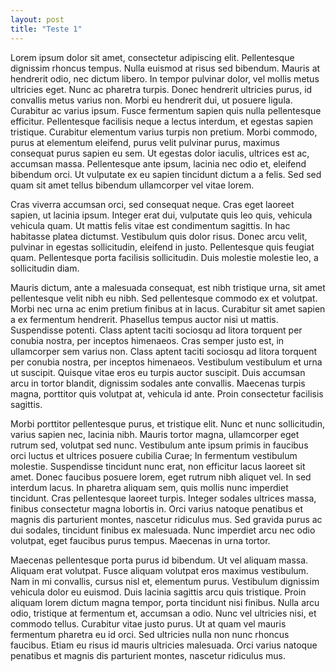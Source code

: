 ```yaml
---
layout: post
title: "Teste 1"
---
```




Lorem ipsum dolor sit amet, consectetur adipiscing elit. Pellentesque dignissim rhoncus tempus. Nulla euismod at risus sed bibendum. Mauris at hendrerit odio, nec dictum libero. In tempor pulvinar dolor, vel mollis metus ultricies eget. Nunc ac pharetra turpis. Donec hendrerit ultricies purus, id convallis metus varius non. Morbi eu hendrerit dui, ut posuere ligula. Curabitur ac varius ipsum. Fusce fermentum sapien quis nulla pellentesque efficitur. Pellentesque facilisis neque a lectus interdum, et egestas sapien tristique. Curabitur elementum varius turpis non pretium. Morbi commodo, purus at elementum eleifend, purus velit pulvinar purus, maximus consequat purus sapien eu sem. Ut egestas dolor iaculis, ultrices est ac, accumsan massa. Pellentesque ante ipsum, lacinia nec odio et, eleifend bibendum orci. Ut vulputate ex eu sapien tincidunt dictum a a felis. Sed sed quam sit amet tellus bibendum ullamcorper vel vitae lorem.
<!--more-->
Cras viverra accumsan orci, sed consequat neque. Cras eget laoreet sapien, ut lacinia ipsum. Integer erat dui, vulputate quis leo quis, vehicula vehicula quam. Ut mattis felis vitae est condimentum sagittis. In hac habitasse platea dictumst. Vestibulum quis dolor risus. Donec arcu velit, pulvinar in egestas sollicitudin, eleifend in justo. Pellentesque quis feugiat quam. Pellentesque porta facilisis sollicitudin. Duis molestie molestie leo, a sollicitudin diam.

Mauris dictum, ante a malesuada consequat, est nibh tristique urna, sit amet pellentesque velit nibh eu nibh. Sed pellentesque commodo ex et volutpat. Morbi nec urna ac enim pretium finibus at in lacus. Curabitur sit amet sapien a ex fermentum hendrerit. Phasellus tempus auctor nisi ut mattis. Suspendisse potenti. Class aptent taciti sociosqu ad litora torquent per conubia nostra, per inceptos himenaeos. Cras semper justo est, in ullamcorper sem varius non. Class aptent taciti sociosqu ad litora torquent per conubia nostra, per inceptos himenaeos. Vestibulum vestibulum et urna ut suscipit. Quisque vitae eros eu turpis auctor suscipit. Duis accumsan arcu in tortor blandit, dignissim sodales ante convallis. Maecenas turpis magna, porttitor quis volutpat at, vehicula id ante. Proin consectetur facilisis sagittis.

Morbi porttitor pellentesque purus, et tristique elit. Nunc et nunc sollicitudin, varius sapien nec, lacinia nibh. Mauris tortor magna, ullamcorper eget rutrum sed, volutpat sed nunc. Vestibulum ante ipsum primis in faucibus orci luctus et ultrices posuere cubilia Curae; In fermentum vestibulum molestie. Suspendisse tincidunt nunc erat, non efficitur lacus laoreet sit amet. Donec faucibus posuere lorem, eget rutrum nibh aliquet vel. In sed interdum lacus. In pharetra aliquam sem, quis mollis nunc imperdiet tincidunt. Cras pellentesque laoreet turpis. Integer sodales ultrices massa, finibus consectetur magna lobortis in. Orci varius natoque penatibus et magnis dis parturient montes, nascetur ridiculus mus. Sed gravida purus ac dui sodales, tincidunt finibus ex malesuada. Nunc imperdiet arcu nec odio volutpat, eget faucibus purus tempus. Maecenas in urna tortor.

Maecenas pellentesque porta purus id bibendum. Ut vel aliquam massa. Aliquam erat volutpat. Fusce aliquam volutpat eros maximus vestibulum. Nam in mi convallis, cursus nisl et, elementum purus. Vestibulum dignissim vehicula dolor eu euismod. Duis lacinia sagittis arcu quis tristique. Proin aliquam lorem dictum magna tempor, porta tincidunt nisi finibus. Nulla arcu odio, tristique at fermentum et, accumsan a odio. Nunc vel ultricies nisi, et commodo tellus. Curabitur vitae justo purus. Ut at quam vel mauris fermentum pharetra eu id orci. Sed ultricies nulla non nunc rhoncus faucibus. Etiam eu risus id mauris ultricies malesuada. Orci varius natoque penatibus et magnis dis parturient montes, nascetur ridiculus mus.
